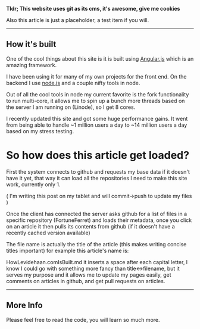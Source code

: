 __Tldr; This website uses git as its cms, it's awesome, give me cookies__

Also this article is just a placeholder, a test item if you will.

---------
## How it's built

One of the cool things about this site is it is built using [Angular.js](http://angularjs.org) which is an amazing framework.

I have been using it for many of my own projects for the front end. On the backend I use [node.js](http://nodejs.com) and a couple nifty tools in node.

Out of all the cool tools in node my current favorite is the fork functionality to run multi-core, it allows me to spin up a bunch more threads based on the server I am running on (Linode), so I get 8 cores.

I recently updated this site and got some huge performance gains. It went from being able to handle ~1 million users a day to ~14 million users a day based on my stress testing.

# So how does this article get loaded?

First the system connects to github and requests my base data if it doesn't have it yet, that way it can load all the repositories I need to make this site work, currently only 1.

( I'm writing this post on my tablet and will commit->push to update my files )

Once the client has connected the server asks github for a list of files in a specific repository (FortuneFerret) and loads their metadata, once you click on an article it then pulls its contents from github (if it doesn't have a recently cached version available)

The file name is actually the title of the article (this makes writing concise titles important) for example this article's name is:

HowLevidehaan.comIsBuilt.md it inserts a space after each capital letter, I know I could go with something more fancy than title<->filename, but it serves my purpose and it allows me to update my pages easily, get comments on articles in github, and get pull requests on articles.


------------

## More Info

Please feel free to read the code, you will learn so much more.
